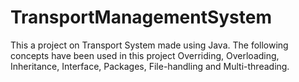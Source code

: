 # TransportManagementSystem
This a project on Transport System made using Java. The following concepts have been used in this project Overriding, Overloading, Inheritance, Interface, Packages, File-handling and Multi-threading.
